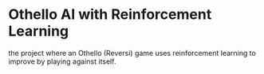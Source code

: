 # Othello AI with Reinforcement Learning
the project where an Othello (Reversi) game uses reinforcement learning to improve by playing against itself.
